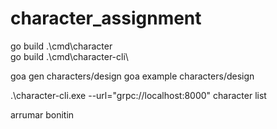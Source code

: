 # character_assignment

go build .\cmd\character\
go build .\cmd\character-cli\


goa gen characters/design
goa example characters/design  


.\character-cli.exe --url="grpc://localhost:8000" character list


arrumar bonitin